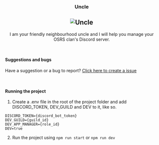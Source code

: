 <div align = "center">

### **Uncle**

## ![Uncle](https://i.imgur.com/x9I9NPY.png)

I am your friendly neighbourhood uncle and I will help you manage your OSRS clan's Discord server.

</div>

<br />

#### Suggestions and bugs

Have a suggestion or a bug to report? [Click here to create a issue](https://github.com/rorro/uncle/issues)

<br />

#### Running the project

1. Create a .env file in the root of the project folder and add DISCORD_TOKEN, DEV_GUILD and DEV to it, like so.

```
DISCORD_TOKEN={discord_bot_token}
DEV_GUILD={guild_id}
DEV_APP_MANAGER={role_id}
DEV=true
```

2. Run the project using `npm run start` or `npm run dev`

<br />
